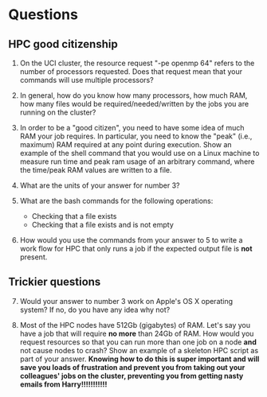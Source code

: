 # Questions

## HPC good citizenship

1. On the UCI cluster, the resource request "-pe openmp 64" refers to the number of processors requested.  Does that
   request mean that your commands will use multiple processors?
2. In general, how do you know how many processors, how much RAM, how many files would be required/needed/written by the
   jobs you are running on the cluster?
3. In order to be a "good citizen", you need to have some idea of much RAM your job requires.  In particular, you need
   to know the "peak" (i.e., maximum) RAM required at any point during execution.  Show an example of the shell command
   that you would use on a Linux machine to measure run time and peak ram usage of an arbitrary command, where the time/peak RAM values are written to a file.
4. What are the units of your answer for number 3?
5. What are the bash commands for the following operations:

    * Checking that a file exists
    * Checking that a file exists and is not empty

6. How would you use the commands from your answer to 5 to write a work flow for HPC that only runs a job if the
   expected output file is **not** present.

## Trickier questions

7. Would your answer to number 3 work on Apple's OS X operating system?  If no, do you have any idea why not? 

8. Most of the HPC nodes have 512Gb (gigabytes) of RAM. Let's say you have a job that will require **no more** than 24Gb
   of RAM.  How would you request resources so that you can run more than one job on a node **and** not cause nodes to
   crash?  Show an example of a skeleton HPC script as part of your answer.  **Knowing how to do this is super important
   and will save you loads of frustration and prevent you from taking out your colleagues' jobs on the cluster,
   preventing you from getting nasty emails from Harry!!!!!!!!!!!**

